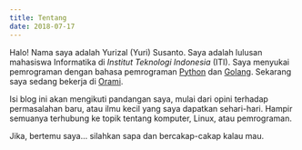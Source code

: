 ```yaml
---
title: Tentang
date: 2018-07-17
---
```

Halo! Nama saya adalah Yurizal (Yuri) Susanto. Saya adalah lulusan mahasiswa Informatika di _Institut Teknologi Indonesia_ (ITI). Saya menyukai pemrograman dengan bahasa pemrograman [Python](https://www.python.org/) dan [Golang](https://golang.org/). Sekarang saya sedang bekerja di [Orami](https://www.orami.co.id/).

Isi blog ini akan mengikuti pandangan saya, mulai dari opini terhadap permasalahan baru, atau ilmu kecil yang saya dapatkan sehari-hari. Hampir semuanya terhubung ke topik tentang komputer, Linux, atau pemrograman.

Jika, bertemu saya... silahkan sapa dan bercakap-cakap kalau mau.
